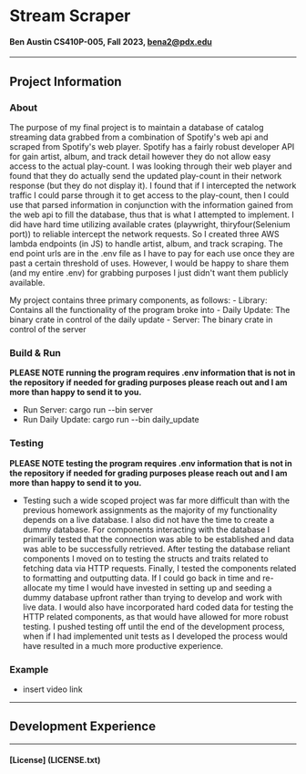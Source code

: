 # Stream Scraper
#### Ben Austin CS410P-005, Fall 2023, bena2@pdx.edu
***
## Project Information
### About
The purpose of my final project is to maintain a database of catalog streaming data grabbed from a combination
of Spotify's web api and scraped from Spotify's web player. Spotify has a fairly robust developer API for gain artist, album, 
and track detail however they do not allow easy access to the actual play-count. I was looking through their web player and found that they
do actually send the updated play-count in their network response (but they do not display it). I found that if I intercepted the 
network traffic I could parse through it to get access to the play-count, then I could use that parsed information in 
conjunction with the information gained from the web api to fill the database, thus that is what I attempted to implement.
I did have hard time utilizing available crates (playwright, thiryfour(Selenium port)) to reliable intercept the network requests.
So I created three AWS lambda endpoints (in JS) to handle artist, album, and track scraping. The end point urls are in the .env file as 
I have to pay for each use once they are past a certain threshold of uses. However, I would be happy to share them (and my entire .env)
for grabbing purposes I just didn't want them publicly available. 

My project contains three primary components, as follows:
    - Library: Contains all the functionality of the program broke into 
    - Daily Update: The binary crate in control of the daily update
    - Server: The binary crate in control of the server

### Build & Run
**PLEASE NOTE running the program requires .env information that is not in the repository if needed for grading purposes please reach out and I am more than happy to send it to you.**
- Run Server: cargo run --bin server
- Run Daily Update: cargo run --bin daily_update
### Testing
**PLEASE NOTE testing the program requires .env information that is not in the repository if needed for grading purposes please reach out and I am more than happy to send it to you.**

- Testing such a wide scoped project was far more difficult than with the previous homework assignments as the majority of my
  functionality depends on a live database. I also did not have the time to create a dummy database. For components interacting with
  the database I primarily tested that the connection was able to be established and data was able to be successfully retrieved.
  After testing the database reliant components I moved on to testing the structs and traits related to fetching data via HTTP
  requests. Finally, I tested the components related to formatting and outputting data. If I could go back in time and re-allocate
  my time I would have invested in setting up and seeding a dummy database upfront rather than trying to develop and work with live data.
  I would also have incorporated hard coded data for testing the HTTP related components, as that would have allowed for more robust testing.
  I pushed testing off until the end of the development process, when if I had implemented unit tests as I developed the process would
  have resulted in a much more productive experience. 
### Example
- insert video link
***
## Development Experience
***
#### [License] (LICENSE.txt)
